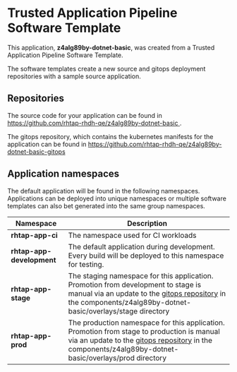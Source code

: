 # Trusted Application Pipeline Software Template

This application, **z4alg89by-dotnet-basic**, was created from a Trusted Application Pipeline Software Template.

The software templates create a new source and gitops deployment repositories with a sample source application. 

## Repositories

The source code for your application can be found in [https://github.com/rhtap-rhdh-qe/z4alg89by-dotnet-basic ](https://github.com/rhtap-rhdh-qe/z4alg89by-dotnet-basic ).
 
The gitops repository, which contains the kubernetes manifests for the application can be found in 
[https://github.com/rhtap-rhdh-qe/z4alg89by-dotnet-basic-gitops ](https://github.com/rhtap-rhdh-qe/z4alg89by-dotnet-basic-gitops ) 

## Application namespaces 

The default application will be found in the following namespaces. Applications can be deployed into unique namespaces or multiple software templates can also bet generated into the same group namespaces.  

|  Namespace   |  Description   |  
| -------- | -------- |
| **rhtap-app-ci** | The namespace used for CI workloads |
| **rhtap-app-development** | The default application during development. Every build will be deployed to this namespace for testing. |
| **rhtap-app-stage** | The staging namespace for this application. Promotion from development to stage is manual via an update to the [gitops repository](https://github.com/rhtap-rhdh-qe/z4alg89by-dotnet-basic-gitops ) in the components/z4alg89by-dotnet-basic/overlays/stage directory |
| **rhtap-app-prod** | The production namespace for this application. Promotion from stage to production is manual via an update to the [gitops repository](https://github.com/rhtap-rhdh-qe/z4alg89by-dotnet-basic-gitops ) in the components/z4alg89by-dotnet-basic/overlays/prod directory |